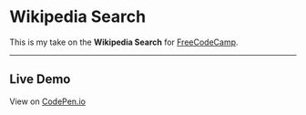 Wikipedia Search
==============


This is my take on the **Wikipedia Search** for [FreeCodeCamp](http://www.freecodecamp.com).


----------


Live Demo
-------------

View on [CodePen.io](http://codepen.io/RetroSpock/full/LWqzMr/)
